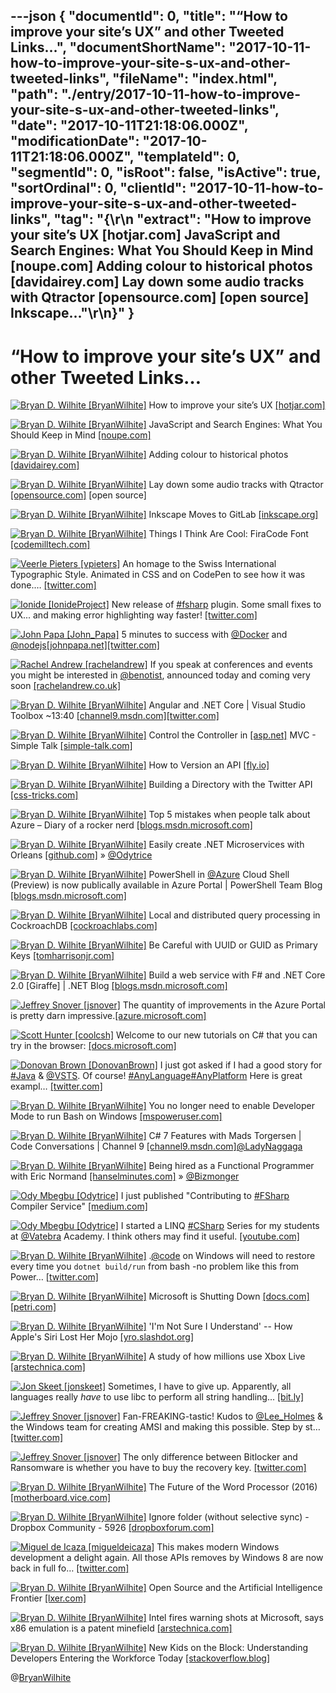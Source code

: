 ---json
{
  "documentId": 0,
  "title": "“How to improve your site’s UX” and other Tweeted Links…",
  "documentShortName": "2017-10-11-how-to-improve-your-site-s-ux-and-other-tweeted-links",
  "fileName": "index.html",
  "path": "./entry/2017-10-11-how-to-improve-your-site-s-ux-and-other-tweeted-links",
  "date": "2017-10-11T21:18:06.000Z",
  "modificationDate": "2017-10-11T21:18:06.000Z",
  "templateId": 0,
  "segmentId": 0,
  "isRoot": false,
  "isActive": true,
  "sortOrdinal": 0,
  "clientId": "2017-10-11-how-to-improve-your-site-s-ux-and-other-tweeted-links",
  "tag": "{\r\n  \"extract\": \"How to improve your site’s UX [hotjar.com] JavaScript and Search Engines: What You Should Keep in Mind [noupe.com] Adding colour to historical photos [davidairey.com] Lay down some audio tracks with Qtractor [opensource.com] [open source]        Inkscape...\"\r\n}"
}
---

# “How to improve your site’s UX” and other Tweeted Links…

[<img alt="Bryan D. Wilhite [BryanWilhite]" src="https://songhay.blob.core.windows.net/shared-social-twitter/BryanWilhite.jpeg">](http://t.co/UNdqV0Z1zz "Bryan D. Wilhite [BryanWilhite]") How to improve your site’s UX [[hotjar.com]](https://www.hotjar.com/?utm_source=SyndicateAds&utm_medium=webpost&utm_campaign=CSSTricksJune08)

[<img alt="Bryan D. Wilhite [BryanWilhite]" src="https://songhay.blob.core.windows.net/shared-social-twitter/BryanWilhite.jpeg">](http://t.co/UNdqV0Z1zz "Bryan D. Wilhite [BryanWilhite]") JavaScript and Search Engines: What You Should Keep in Mind [[noupe.com]](https://www.noupe.com/development/javascript-search-engines-keep-mind.html)

[<img alt="Bryan D. Wilhite [BryanWilhite]" src="https://songhay.blob.core.windows.net/shared-social-twitter/BryanWilhite.jpeg">](http://t.co/UNdqV0Z1zz "Bryan D. Wilhite [BryanWilhite]") Adding colour to historical photos [[davidairey.com]](http://www.davidairey.com/photo-colorization/)

[<img alt="Bryan D. Wilhite [BryanWilhite]" src="https://songhay.blob.core.windows.net/shared-social-twitter/BryanWilhite.jpeg">](http://t.co/UNdqV0Z1zz "Bryan D. Wilhite [BryanWilhite]") Lay down some audio tracks with Qtractor [[opensource.com]](https://opensource.com/article/17/6/qtractor-audio) [open source]

[<img alt="Bryan D. Wilhite [BryanWilhite]" src="https://songhay.blob.core.windows.net/shared-social-twitter/BryanWilhite.jpeg">](http://t.co/UNdqV0Z1zz "Bryan D. Wilhite [BryanWilhite]") Inkscape Moves to GitLab [[inkscape.org]](https://inkscape.org/en/news/2017/06/10/inkscape-moves-gitlab/)

[<img alt="Bryan D. Wilhite [BryanWilhite]" src="https://songhay.blob.core.windows.net/shared-social-twitter/BryanWilhite.jpeg">](http://t.co/UNdqV0Z1zz "Bryan D. Wilhite [BryanWilhite]") Things I Think Are Cool: FiraCode Font [[codemilltech.com]](https://codemilltech.com/things-i-think-are-cool-firacode-font/)

[<img alt="Veerle Pieters [vpieters]" src="https://songhay.blob.core.windows.net/shared-social-twitter/vpieters.png">](http://t.co/A4ZEwCEPEs "Veerle Pieters [vpieters]") An homage to the Swiss International Typographic Style. Animated in CSS and on CodePen to see how it was done.… [[twitter.com]](https://twitter.com/i/web/status/917346534903173120)

[<img alt="Ionide [IonideProject]" src="https://songhay.blob.core.windows.net/shared-social-twitter/IonideProject.png">](http://t.co/oTVbst4c20 "Ionide [IonideProject]") New release of [#fsharp](http://twitter.com/search?q=%23fsharp) plugin. Some small fixes to UX... and making error highlighting way faster! [[twitter.com]](https://twitter.com/IonideProject/status/917036669928427521/photo/1)

[<img alt="John Papa [John_Papa]" src="https://songhay.blob.core.windows.net/shared-social-twitter/John_Papa.jpg">](https://t.co/5WYl881ol0 "John Papa [John_Papa]") 5 minutes to success with [@Docker](http://twitter.com/Docker) and [@nodejs](http://twitter.com/nodejs)[[johnpapa.net]](https://johnpapa.net/docker-in-5/)[[twitter.com]](https://twitter.com/John_Papa/status/916713551594745856/photo/1)

[<img alt="Rachel Andrew [rachelandrew]" src="https://songhay.blob.core.windows.net/shared-social-twitter/rachelandrew.jpg">](https://t.co/bnYdfW0bPq "Rachel Andrew [rachelandrew]") If you speak at conferences and events you might be interested in [@benotist](http://twitter.com/benotist), announced today and coming very soon [[rachelandrew.co.uk]](https://rachelandrew.co.uk/archives/2017/10/09/announcing-notist/)

[<img alt="Bryan D. Wilhite [BryanWilhite]" src="https://songhay.blob.core.windows.net/shared-social-twitter/BryanWilhite.jpeg">](http://t.co/UNdqV0Z1zz "Bryan D. Wilhite [BryanWilhite]") Angular and .NET Core | Visual Studio Toolbox ~13:40 [[channel9.msdn.com]](https://channel9.msdn.com/Shows/Visual-Studio-Toolbox/Angular-and-NET-Core#time=13m45s)[[twitter.com]](https://twitter.com/BryanWilhite/status/913516652213473281/photo/1)

[<img alt="Bryan D. Wilhite [BryanWilhite]" src="https://songhay.blob.core.windows.net/shared-social-twitter/BryanWilhite.jpeg">](http://t.co/UNdqV0Z1zz "Bryan D. Wilhite [BryanWilhite]") Control the Controller in [[asp.net]](http://ASP.NET) MVC - Simple Talk [[simple-talk.com]](https://www.simple-talk.com/dotnet/asp-net/control-controller-asp-net-mvc/)

[<img alt="Bryan D. Wilhite [BryanWilhite]" src="https://songhay.blob.core.windows.net/shared-social-twitter/BryanWilhite.jpeg">](http://t.co/UNdqV0Z1zz "Bryan D. Wilhite [BryanWilhite]") How to Version an API [[fly.io]](https://fly.io/articles/pragmatic-api-versioning/)

[<img alt="Bryan D. Wilhite [BryanWilhite]" src="https://songhay.blob.core.windows.net/shared-social-twitter/BryanWilhite.jpeg">](http://t.co/UNdqV0Z1zz "Bryan D. Wilhite [BryanWilhite]") Building a Directory with the Twitter API [[css-tricks.com]](https://css-tricks.com/building-directory-twitter-api/)

[<img alt="Bryan D. Wilhite [BryanWilhite]" src="https://songhay.blob.core.windows.net/shared-social-twitter/BryanWilhite.jpeg">](http://t.co/UNdqV0Z1zz "Bryan D. Wilhite [BryanWilhite]") Top 5 mistakes when people talk about Azure – Diary of a rocker nerd [[blogs.msdn.microsoft.com]](https://blogs.msdn.microsoft.com/saguar/2017/06/09/top-5-mistakes-when-people-talk-about-azure/)

[<img alt="Bryan D. Wilhite [BryanWilhite]" src="https://songhay.blob.core.windows.net/shared-social-twitter/BryanWilhite.jpeg">](http://t.co/UNdqV0Z1zz "Bryan D. Wilhite [BryanWilhite]") Easily create .NET Microservices with Orleans [[github.com]](https://github.com/gigya/microdot) » [@Odytrice](http://twitter.com/Odytrice)

[<img alt="Bryan D. Wilhite [BryanWilhite]" src="https://songhay.blob.core.windows.net/shared-social-twitter/BryanWilhite.jpeg">](http://t.co/UNdqV0Z1zz "Bryan D. Wilhite [BryanWilhite]") PowerShell in [@Azure](http://twitter.com/Azure) Cloud Shell (Preview) is now publically available in Azure Portal | PowerShell Team Blog [[blogs.msdn.microsoft.com]](https://blogs.msdn.microsoft.com/powershell/2017/09/26/powershell-in-azure-cloud-shell-preview-is-now-publically-available-in-azure-portal/)

[<img alt="Bryan D. Wilhite [BryanWilhite]" src="https://songhay.blob.core.windows.net/shared-social-twitter/BryanWilhite.jpeg">](http://t.co/UNdqV0Z1zz "Bryan D. Wilhite [BryanWilhite]") Local and distributed query processing in CockroachDB [[cockroachlabs.com]](https://www.cockroachlabs.com/blog/local-and-distributed-processing-in-cockroachdb/)

[<img alt="Bryan D. Wilhite [BryanWilhite]" src="https://songhay.blob.core.windows.net/shared-social-twitter/BryanWilhite.jpeg">](http://t.co/UNdqV0Z1zz "Bryan D. Wilhite [BryanWilhite]") Be Careful with UUID or GUID as Primary Keys [[tomharrisonjr.com]](https://tomharrisonjr.com/uuid-or-guid-as-primary-keys-be-careful-7b2aa3dcb439)

[<img alt="Bryan D. Wilhite [BryanWilhite]" src="https://songhay.blob.core.windows.net/shared-social-twitter/BryanWilhite.jpeg">](http://t.co/UNdqV0Z1zz "Bryan D. Wilhite [BryanWilhite]") Build a web service with F# and .NET Core 2.0 [Giraffe] | .NET Blog [[blogs.msdn.microsoft.com]](https://blogs.msdn.microsoft.com/dotnet/2017/09/26/build-a-web-service-with-f-and-net-core-2-0/)

[<img alt="Jeffrey Snover [jsnover]" src="https://songhay.blob.core.windows.net/shared-social-twitter/jsnover.jpg">](https://t.co/QYHvGE7Gju "Jeffrey Snover [jsnover]") The quantity of improvements in the Azure Portal is pretty darn impressive.[[azure.microsoft.com]](https://azure.microsoft.com/en-us/blog/azure-portal-experience/)

[<img alt="Scott Hunter [coolcsh]" src="https://songhay.blob.core.windows.net/shared-social-twitter/coolcsh.jpg">](https://t.co/EfVIf2O1zT "Scott Hunter [coolcsh]") Welcome to our new tutorials on C# that you can try in the browser: [[docs.microsoft.com]](https://docs.microsoft.com/en-us/dotnet/csharp/quick-starts/hello-world)

[<img alt="Donovan Brown [DonovanBrown]" src="https://songhay.blob.core.windows.net/shared-social-twitter/DonovanBrown.jpg">](https://t.co/jxoYdoS05R "Donovan Brown [DonovanBrown]") I just got asked if I had a good story for [#Java](http://twitter.com/search?q=%23Java) & [@VSTS](http://twitter.com/VSTS). Of course! [#AnyLanguage](http://twitter.com/search?q=%23AnyLanguage)[#AnyPlatform](http://twitter.com/search?q=%23AnyPlatform) Here is great exampl… [[twitter.com]](https://twitter.com/i/web/status/916026021937319936)

[<img alt="Bryan D. Wilhite [BryanWilhite]" src="https://songhay.blob.core.windows.net/shared-social-twitter/BryanWilhite.jpeg">](http://t.co/UNdqV0Z1zz "Bryan D. Wilhite [BryanWilhite]") You no longer need to enable Developer Mode to run Bash on Windows [[mspoweruser.com]](https://mspoweruser.com/no-longer-need-enable-developer-mode-run-bash-windows/)

[<img alt="Bryan D. Wilhite [BryanWilhite]" src="https://songhay.blob.core.windows.net/shared-social-twitter/BryanWilhite.jpeg">](http://t.co/UNdqV0Z1zz "Bryan D. Wilhite [BryanWilhite]") C# 7 Features with Mads Torgersen | Code Conversations | Channel 9 [[channel9.msdn.com]](https://channel9.msdn.com/Shows/Code-Conversations/C-7-Features-with-Mads-Torgersen)[@LadyNaggaga](http://twitter.com/LadyNaggaga)

[<img alt="Bryan D. Wilhite [BryanWilhite]" src="https://songhay.blob.core.windows.net/shared-social-twitter/BryanWilhite.jpeg">](http://t.co/UNdqV0Z1zz "Bryan D. Wilhite [BryanWilhite]") Being hired as a Functional Programmer with Eric Normand [[hanselminutes.com]](https://www.hanselminutes.com/583/being-hired-as-a-functional-programmer-with-eric-normand) » [@Bizmonger](http://twitter.com/Bizmonger)

[<img alt="Ody Mbegbu [Odytrice]" src="https://songhay.blob.core.windows.net/shared-social-twitter/Odytrice.jpg">](https://t.co/8wuRpLOaxa "Ody Mbegbu [Odytrice]") I just published "Contributing to [#FSharp](http://twitter.com/search?q=%23FSharp) Compiler Service" [[medium.com]](https://medium.com/real-world-fsharp/contributing-to-the-f-compiler-service-b950264bc84d)

[<img alt="Ody Mbegbu [Odytrice]" src="https://songhay.blob.core.windows.net/shared-social-twitter/Odytrice.jpg">](https://t.co/8wuRpLOaxa "Ody Mbegbu [Odytrice]") I started a LINQ [#CSharp](http://twitter.com/search?q=%23CSharp) Series for my students at [@Vatebra](http://twitter.com/Vatebra) Academy. I think others may find it useful. [[youtube.com]](https://www.youtube.com/watch?v=Mx-Lv7Xdc1w&list=PLWlWcpwzY4VkqfnYMhxiL3Hf8IfVvREU5)

[<img alt="Bryan D. Wilhite [BryanWilhite]" src="https://songhay.blob.core.windows.net/shared-social-twitter/BryanWilhite.jpeg">](http://t.co/UNdqV0Z1zz "Bryan D. Wilhite [BryanWilhite]") .[@code](http://twitter.com/code) on Windows will need to restore every time you `dotnet build/run` from bash -no problem like this from Power… [[twitter.com]](https://twitter.com/i/web/status/913818686091288576)

[<img alt="Bryan D. Wilhite [BryanWilhite]" src="https://songhay.blob.core.windows.net/shared-social-twitter/BryanWilhite.jpeg">](http://t.co/UNdqV0Z1zz "Bryan D. Wilhite [BryanWilhite]") Microsoft is Shutting Down [[docs.com]](http://Docs.com)[[petri.com]](https://www.petri.com/microsoft-shutting-docs-com)

[<img alt="Bryan D. Wilhite [BryanWilhite]" src="https://songhay.blob.core.windows.net/shared-social-twitter/BryanWilhite.jpeg">](http://t.co/UNdqV0Z1zz "Bryan D. Wilhite [BryanWilhite]") 'I'm Not Sure I Understand' -- How Apple's Siri Lost Her Mojo [[yro.slashdot.org]](https://yro.slashdot.org/story/17/06/08/1418203/im-not-sure-i-understand----how-apples-siri-lost-her-mojo?utm_source=feedly1.0mainlinkanon&utm_medium=feed)

[<img alt="Bryan D. Wilhite [BryanWilhite]" src="https://songhay.blob.core.windows.net/shared-social-twitter/BryanWilhite.jpeg">](http://t.co/UNdqV0Z1zz "Bryan D. Wilhite [BryanWilhite]") A study of how millions use Xbox Live [[arstechnica.com]](https://arstechnica.com/gaming/2017/06/xbox-unleashed-our-deep-dive-study-of-how-millions-use-xbox-live/)

[<img alt="Jon Skeet [jonskeet]" src="https://songhay.blob.core.windows.net/shared-social-twitter/jonskeet.jpg">](http://t.co/87hG0owFaP "Jon Skeet [jonskeet]") Sometimes, I have to give up. Apparently, all languages really *have* to use libc to perform all string handling... [[bit.ly]](http://bit.ly/2fRrExE)

[<img alt="Jeffrey Snover [jsnover]" src="https://songhay.blob.core.windows.net/shared-social-twitter/jsnover.jpg">](https://t.co/QYHvGE7Gju "Jeffrey Snover [jsnover]") Fan-FREAKING-tastic! Kudos to [@Lee_Holmes](http://twitter.com/Lee_Holmes) & the Windows team for creating AMSI and making this possible. Step by st… [[twitter.com]](https://twitter.com/i/web/status/916706255212892166)

[<img alt="Jeffrey Snover [jsnover]" src="https://songhay.blob.core.windows.net/shared-social-twitter/jsnover.jpg">](https://t.co/QYHvGE7Gju "Jeffrey Snover [jsnover]") The only difference between Bitlocker and Ransomware is whether you have to buy the recovery key. [[twitter.com]](https://twitter.com/batmelek/status/917853208873193473)

[<img alt="Bryan D. Wilhite [BryanWilhite]" src="https://songhay.blob.core.windows.net/shared-social-twitter/BryanWilhite.jpeg">](http://t.co/UNdqV0Z1zz "Bryan D. Wilhite [BryanWilhite]") The Future of the Word Processor (2016) [[motherboard.vice.com]](https://motherboard.vice.com/en_us/article/the-future-of-the-worlds-most-boring-software-the-word-processor)

[<img alt="Bryan D. Wilhite [BryanWilhite]" src="https://songhay.blob.core.windows.net/shared-social-twitter/BryanWilhite.jpeg">](http://t.co/UNdqV0Z1zz "Bryan D. Wilhite [BryanWilhite]") Ignore folder (without selective sync) - Dropbox Community - 5926 [[dropboxforum.com]](https://www.dropboxforum.com/t5/Dropbox/Ignore-folder-without-selective-sync/idi-p/5926)

[<img alt="Miguel de Icaza [migueldeicaza]" src="https://songhay.blob.core.windows.net/shared-social-twitter/migueldeicaza.png">](https://t.co/W8ndBXhQVx "Miguel de Icaza [migueldeicaza]") This makes modern Windows development a delight again. All those APIs removes by Windows 8 are now back in full fo… [[twitter.com]](https://twitter.com/i/web/status/917901465288658945)

[<img alt="Bryan D. Wilhite [BryanWilhite]" src="https://songhay.blob.core.windows.net/shared-social-twitter/BryanWilhite.jpeg">](http://t.co/UNdqV0Z1zz "Bryan D. Wilhite [BryanWilhite]") Open Source and the Artificial Intelligence Frontier [[lxer.com]](http://lxer.com/module/newswire/ext_link.php?rid=243107)

[<img alt="Bryan D. Wilhite [BryanWilhite]" src="https://songhay.blob.core.windows.net/shared-social-twitter/BryanWilhite.jpeg">](http://t.co/UNdqV0Z1zz "Bryan D. Wilhite [BryanWilhite]") Intel fires warning shots at Microsoft, says x86 emulation is a patent minefield [[arstechnica.com]](https://arstechnica.com/information-technology/2017/06/intel-fires-warning-shots-at-microsoft-claims-x86-emulation-is-a-patent-minefield/)

[<img alt="Bryan D. Wilhite [BryanWilhite]" src="https://songhay.blob.core.windows.net/shared-social-twitter/BryanWilhite.jpeg">](http://t.co/UNdqV0Z1zz "Bryan D. Wilhite [BryanWilhite]") New Kids on the Block: Understanding Developers Entering the Workforce Today [[stackoverflow.blog]](https://stackoverflow.blog/2017/06/12/new-kids-block-understanding-developers-entering-workforce-today/)

@[BryanWilhite](https://twitter.com/BryanWilhite)
